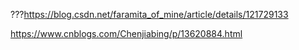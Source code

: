 
???https://blog.csdn.net/faramita_of_mine/article/details/121729133

https://www.cnblogs.com/Chenjiabing/p/13620884.html